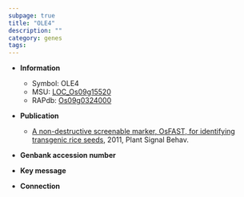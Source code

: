 ```yaml
---
subpage: true
title: "OLE4"
description: ""
category: genes
tags: 
---
```


* **Information**  
    + Symbol: OLE4  
    + MSU: [LOC_Os09g15520](http://rice.plantbiology.msu.edu/cgi-bin/ORF_infopage.cgi?orf=LOC_Os09g15520)  
    + RAPdb: [Os09g0324000](http://rapdb.dna.affrc.go.jp/viewer/gbrowse_details/irgsp1?name=Os09g0324000)  

* **Publication**  
    + [A non-destructive screenable marker, OsFAST, for identifying transgenic rice seeds](http://www.ncbi.nlm.nih.gov/pubmed?term=A+non-destructive+screenable+marker,+OsFAST,+for+identifying+transgenic+rice+seeds%5BTitle%5D), 2011, Plant Signal Behav.

* **Genbank accession number**  

* **Key message**  

* **Connection**  



